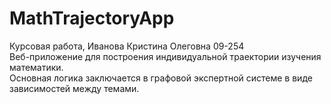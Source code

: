 # MathTrajectoryApp
Курсовая работа, Иванова Кристина Олеговна 09-254  
Веб-приложение для построения индивидуальной траектории изучения математики.  
Основная логика заключается в графовой экспертной системе в виде зависимостей между темами.